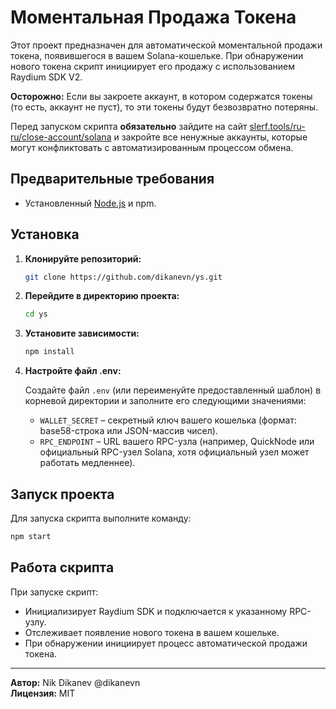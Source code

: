 # Моментальная Продажа Токена

Этот проект предназначен для автоматической моментальной продажи токена, появившегося в вашем Solana-кошельке. При обнаружении нового токена скрипт инициирует его продажу с использованием Raydium SDK V2.


**Осторожно:** Если вы закроете аккаунт, в котором содержатся токены (то есть, аккаунт не пуст), то эти токены будут безвозвратно потеряны.

Перед запуском скрипта **обязательно** зайдите на сайт [slerf.tools/ru-ru/close-account/solana](https://slerf.tools/ru-ru/close-account/solana) и закройте все ненужные аккаунты, которые могут конфликтовать с автоматизированным процессом обмена.

## Предварительные требования

- Установленный [Node.js](https://nodejs.org/) и npm.

## Установка

1. **Клонируйте репозиторий:**

   ```bash
   git clone https://github.com/dikanevn/ys.git
   ```

2. **Перейдите в директорию проекта:**

   ```bash
   cd ys
   ```

3. **Установите зависимости:**

   ```bash
   npm install
   ```

4. **Настройте файл .env:**

   Создайте файл `.env` (или переименуйте предоставленный шаблон) в корневой директории и заполните его следующими значениями:
   
   - `WALLET_SECRET` – секретный ключ вашего кошелька (формат: base58-строка или JSON-массив чисел).
   - `RPC_ENDPOINT` – URL вашего RPC-узла (например, QuickNode или официальный RPC-узел Solana, хотя официальный узел может работать медленнее).

## Запуск проекта

Для запуска скрипта выполните команду:

```bash
npm start
```

## Работа скрипта

При запуске скрипт:

- Инициализирует Raydium SDK и подключается к указанному RPC-узлу.
- Отслеживает появление нового токена в вашем кошельке.
- При обнаружении инициирует процесс автоматической продажи токена.

---

**Автор:** Nik Dikanev @dikanevn  
**Лицензия:** MIT
